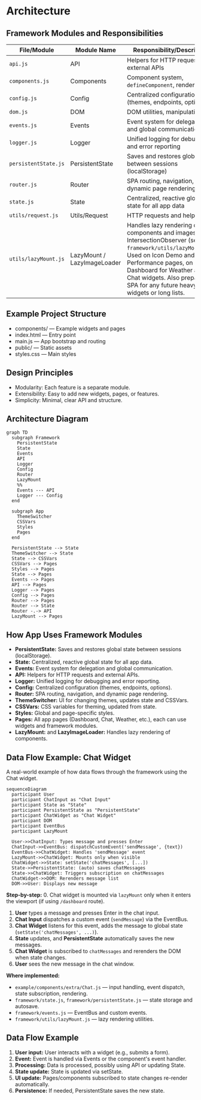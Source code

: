 # Architecture

## Framework Modules and Responsibilities

| File/Module                | Module Name         | Responsibility/Description                                      |
|----------------------------|--------------------|-----------------------------------------------------------------|
| `api.js`                   | API                | Helpers for HTTP requests and external APIs                     |
| `components.js`            | Components         | Component system, `defineComponent`, rendering                  |
| `config.js`                | Config             | Centralized configuration (themes, endpoints, options)          |
| `dom.js`                   | DOM                | DOM utilities, manipulation                                     |
| `events.js`                | Events             | Event system for delegation and global communication            |
| `logger.js`                | Logger             | Unified logging for debugging and error reporting               |
| `persistentState.js`       | PersistentState    | Saves and restores global state between sessions (localStorage) |
| `router.js`                | Router             | SPA routing, navigation, and dynamic page rendering             |
| `state.js`                 | State              | Centralized, reactive global state for all app data             |
| `utils/request.js`         | Utils/Request      | HTTP requests and helpers                                       |
| `utils/lazyMount.js`       | LazyMount / LazyImageLoader | Handles lazy rendering of components and images using IntersectionObserver (see `framework/utils/lazyMount.js`). Used on Icon Demo and Performance pages, on Dashboard for Weather and Chat widgets. Also prepares SPA for any future heavy widgets or long lists. |

## Example Project Structure

- components/ — Example widgets and pages
- index.html — Entry point
- main.js — App bootstrap and routing
- public/ — Static assets
- styles.css — Main styles

## Design Principles
- Modularity: Each feature is a separate module.
- Extensibility: Easy to add new widgets, pages, or features.
- Simplicity: Minimal, clear API and structure.

## Architecture Diagram

```mermaid
graph TD
  subgraph Framework
    PersistentState
    State
    Events
    API
    Logger
    Config
    Router
    LazyMount
    %% 
    Events --- API
    Logger --- Config
  end

  subgraph App
    ThemeSwitcher
    CSSVars
    Styles
    Pages
  end

  PersistentState --> State
  ThemeSwitcher --> State
  State --> CSSVars
  CSSVars --> Pages
  Styles --> Pages
  State --> Pages
  Events --> Pages
  API --> Pages
  Logger --> Pages
  Config --> Pages
  Router --> Pages
  Router --> State
  Router -.-> API
  LazyMount --> Pages
```

## How App Uses Framework Modules
- **PersistentState:** Saves and restores global state between sessions (localStorage).
- **State:** Centralized, reactive global state for all app data.
- **Events:** Event system for delegation and global communication.
- **API:** Helpers for HTTP requests and external APIs.
- **Logger:** Unified logging for debugging and error reporting.
- **Config:** Centralized configuration (themes, endpoints, options).
- **Router:** SPA routing, navigation, and dynamic page rendering.
- **ThemeSwitcher:** UI for changing themes, updates state and CSSVars.
- **CSSVars:** CSS variables for theming, updated from state.
- **Styles:** Global and page-specific styles.
- **Pages:** All app pages (Dashboard, Chat, Weather, etc.), each can use widgets and framework modules.
- **LazyMount:** and **LazyImageLoader:** Handles lazy rendering of components. 

## Data Flow Example: Chat Widget

A real-world example of how data flows through the framework using the Chat widget.

```mermaid
sequenceDiagram
  participant User
  participant ChatInput as "Chat Input"
  participant State as "State"
  participant PersistentState as "PersistentState"
  participant ChatWidget as "Chat Widget"
  participant DOM
  participant EventBus
  participant LazyMount

  User->>ChatInput: Types message and presses Enter
  ChatInput->>EventBus: dispatchCustomEvent('sendMessage', {text})
  EventBus->>ChatWidget: Handles 'sendMessage' event
  LazyMount->>ChatWidget: Mounts only when visible
  ChatWidget->>State: setState('chatMessages', [...])
  State->>PersistentState: (auto) saves chatMessages
  State->>ChatWidget: Triggers subscription on chatMessages
  ChatWidget->>DOM: Rerenders message list
  DOM->>User: Displays new message
```

**Step-by-step:**
0. Chat widget is mounted via `lazyMount` only when it enters the viewport (if using `/dashboard` route).
1. **User** types a message and presses Enter in the chat input.
2. **Chat Input** dispatches a custom event (`sendMessage`) via the EventBus.
3. **Chat Widget** listens for this event, adds the message to global state (`setState('chatMessages', ...)`).
4. **State** updates, and **PersistentState** automatically saves the new messages.
5. **Chat Widget** is subscribed to `chatMessages` and rerenders the DOM when state changes.
6. **User** sees the new message in the chat window.

**Where implemented:**
- `example/components/extra/Chat.js` — input handling, event dispatch, state subscription, rendering.
- `framework/state.js`, `framework/persistentState.js` — state storage and autosave.
- `framework/events.js` — EventBus and custom events.
- `framework/utils/lazyMount.js` — lazy rendering utilities.

## Data Flow Example
1. **User input:** User interacts with a widget (e.g., submits a form).
2. **Event:** Event is handled via Events or the component's event handler.
3. **Processing:** Data is processed, possibly using API or updating State.
4. **State update:** State is updated via setState.
5. **UI update:** Pages/components subscribed to state changes re-render automatically.
6. **Persistence:** If needed, PersistentState saves the new state.
 
 